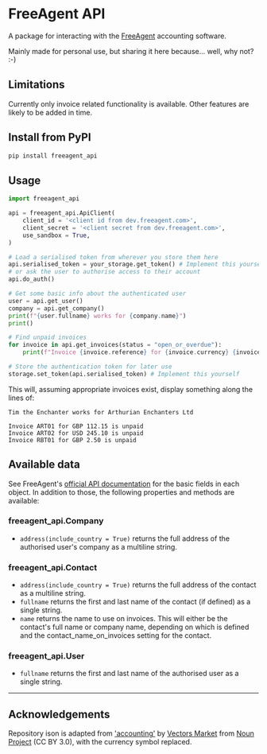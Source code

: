 # FreeAgent API

A package for interacting with the [FreeAgent](https://freeagent.com/)
accounting software.

Mainly made for personal use, but sharing it here because... well, why not? :-)

## Limitations

Currently only invoice related functionality is available. Other features are
likely to be added in time.

## Install from PyPI

```sh
pip install freeagent_api
```

## Usage

```python
import freeagent_api

api = freeagent_api.ApiClient(
    client_id = '<client id from dev.freeagent.com>',
    client_secret = '<client secret from dev.freeagent.com>',
    use_sandbox = True,
)

# Load a serialised token from wherever you store them here
api.serialised_token = your_storage.get_token() # Implement this yourself
# or ask the user to authorise access to their account
api.do_auth()

# Get some basic info about the authenticated user
user = api.get_user()
company = api.get_company()
print(f"{user.fullname} works for {company.name}")
print()

# Find unpaid invoices
for invoice in api.get_invoices(status = "open_or_overdue"):
    print(f"Invoice {invoice.reference} for {invoice.currency} {invoice.total_value} is unpaid")

# Store the authentication token for later use
storage.set_token(api.serialised_token) # Implement this yourself
```

This will, assuming appropriate invoices exist, display something along the
lines of:

```text
Tim the Enchanter works for Arthurian Enchanters Ltd

Invoice ART01 for GBP 112.15 is unpaid
Invoice ART02 for USD 245.10 is unpaid
Invoice RBT01 for GBP 2.50 is unpaid
```

## Available data

See FreeAgent's [official API documentation](https://dev.freeagent.com/docs/)
for the basic fields in each object. In addition to those, the following
properties and methods are available:

### freeagent_api.Company

-   `address(include_country = True)` returns the full address of the authorised
    user's company as a multiline string.

### freeagent_api.Contact

-   `address(include_country = True)` returns the full address of the contact
    as a multiline string.
-   `fullname` returns the first and last name of the contact (if defined) as a
    single string.
-   `name` returns the name to use on invoices. This will either be the
    contact's full name or company name, depending on which is defined and the
    contact_name_on_invoices setting for the contact.

### freeagent_api.User

-   `fullname` returns the first and last name of the authorised user as a
    single string.

---

## Acknowledgements

Repository ison is adapted from ['accounting'](https://thenounproject.com/icon/accounting-1848937/) by [Vectors Market](https://thenounproject.com/vectorsmarket/) from [Noun Project](https://thenounproject.com/browse/icons/term/accounting) (CC BY 3.0), with the currency symbol replaced.
